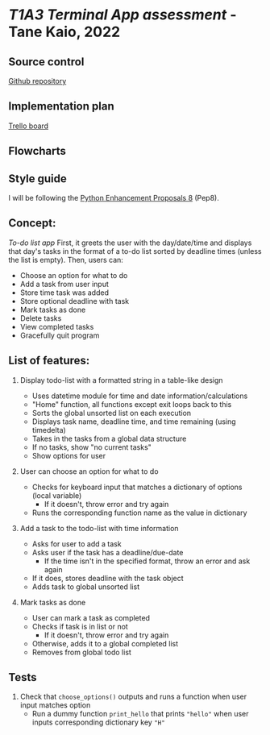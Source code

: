 # *T1A3 Terminal App assessment* - Tane Kaio, 2022

## Source control
[Github repository](https://github.com/Lanruoj/To-do-list/tree/master)

## Implementation plan
[Trello board](https://trello.com/b/5F9d2hi9/t1a3-terminal-application)

## Flowcharts


## Style guide  
I will be following the [Python Enhancement Proposals 8](https://peps.python.org/pep-0008/) (Pep8). 

## Concept:
*To-do list app*
First, it greets the user with the day/date/time and displays that day's tasks in the format of a to-do list sorted by deadline times (unless the list is empty). Then, users can:
* Choose an option for what to do
* Add a task from user input
* Store time task was added
* Store optional deadline with task
* Mark tasks as done
* Delete tasks
* View completed tasks
* Gracefully quit program

## List of features:
1. Display todo-list with a formatted string in a table-like design
    - Uses datetime module for time and date information/calculations
    - "Home" function, all functions except exit loops back to this
    - Sorts the global unsorted list on each execution
    - Displays task name, deadline time, and time remaining (using timedelta)
    - Takes in the tasks from a global data structure
    - If no tasks, show "no current tasks"
    - Show options for user

2. User can choose an option for what to do 
    - Checks for keyboard input that matches a dictionary of options (local variable)
        - If it doesn't, throw error and try again
    - Runs the corresponding function name as the value in dictionary

3. Add a task to the todo-list with time information
    - Asks for user to add a task
    - Asks user if the task has a deadline/due-date
        - If the time isn't in the specified format, throw an error and ask again
    - If it does, stores deadline with the task object
    - Adds task to global unsorted list

4. Mark tasks as done
    - User can mark a task as completed 
    - Checks if task is in list or not
        - If it doesn't, throw error and try again
    - Otherwise, adds it to a global completed list
    - Removes from global todo list



## Tests
1. Check that `choose_options()` outputs and runs a function when user input matches option
    * Run a dummy function `print_hello` that prints `"hello"` when user inputs corresponding dictionary key `"H"`
    
